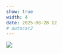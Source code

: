 ```yaml
---
show: true
width: 4
date: 2025-08-28 12
# autocar2
---
```

<div>
<img data-src="https://media.giphy.com/media/v1.Y2lkPTc5MGI3NjExdGxkaDdyb2Fib3FiZ3JzczY4Z3RvMHQ2bGZtMTh5ZW1yNGNydWgwcyZlcD12MV9naWZzX3NlYXJjaCZjdD1n/ti6bh8gpDdDfNrTTF6/giphy.gif" class="lazy w-100 rounded-xl" src="{{ '/assets/images/empty_300x200.png' | relative_url }}">
</div>

